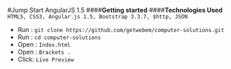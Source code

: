 #Jump Start AngularJS 1.5
####**Getting started**
####**Technologies Used** `HTML5, CSS3, Angular.js 1.5, Bootstrap 3.3.7, $http, JSON`
 - Run  :  `git clone https://github.com/getwebem/computer-solutions.git`
 - Run  :  `cd computer-solutions`
 - Open :  `Index.html`
 - Open :  `Brackets .`
 - Click:  `Live Preview`  
